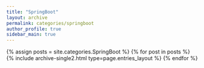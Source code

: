 ```yaml
---
title: "SpringBoot"
layout: archive
permalink: categories/springboot
author_profile: true
sidebar_main: true
---
```



{% assign posts = site.categories.SpringBoot %}
{% for post in posts %} {% include archive-single2.html type=page.entries_layout %} {% endfor %}
